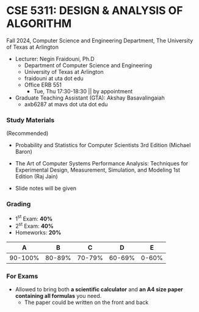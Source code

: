 # CSE 5311: DESIGN & ANALYSIS OF ALGORITHM

Fall 2024, Computer Science and Engineering Department, The University of Texas at Arlington

* Lecturer: Negin Fraidouni, Ph.D
    - Department of Computer Science and Engineering
    - University of Texas at Arlington
    - fraidouni at uta dot edu
    - Office ERB 551
        - Tue, Thu 17:30-18:30 || by appointment
* Graduate Teaching Assistant (GTA): Akshay Basavalingaiah
    - axb6287 at mavs dot uta dot edu

### Study Materials

(Recommended)
* Probability and Statistics for Computer Scientists 3rd Edition (Michael Baron)
* The Art of Computer Systems Performance Analysis: Techniques for Experimental Design, Measurement, Simulation, and Modeling 1st Edition (Raj Jain)

* Slide notes will be given

### Grading

* 1$^\text{st}$ Exam: **40%**
* 2$^\text{st}$ Exam: **40%**
* Homeworks: **20%**

|A|B|C|D|E|
|-|-|-|-|-|
|90-100%|80-89%|70-79%|60-69%|0-60%|

### For Exams

* Allowed to bring both **a scientific calculator** and **an A4 size paper containing all formulas** you need.
    - The paper could be written on the front and back
